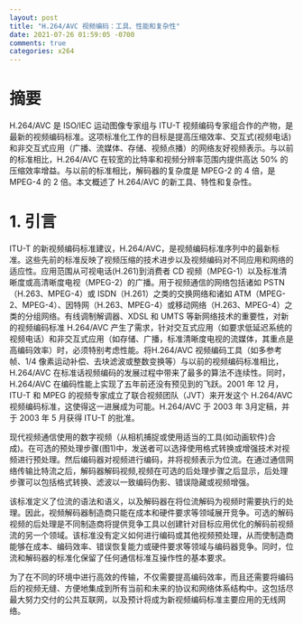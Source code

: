 ```yaml
---
layout: post
title: "H.264/AVC 视频编码：工具、性能和复杂性"
date: 2021-07-26 01:59:05 -0700
comments: true
categories: x264
---
```


# 摘要

H.264/AVC 是 ISO/IEC 运动图像专家组与 ITU-T 视频编码专家组合作的产物，是最新的视频编码标准。这项标准化工作的目标是提高压缩效率、交互式(视频电话)和非交互式应用（广播、流媒体、存储、视频点播）的网络友好视频表示。与以前的标准相比，H.264/AVC 在较宽的比特率和视频分辨率范围内提供高达 50% 的压缩效率增益。与以前的标准相比，解码器的复杂度是 MPEG-2 的 4 倍，是 MPEG-4 的 2 倍。本文概述了 H.264/AVC 的新工具、特性和复杂性。

# 1. 引言

ITU-T 的新视频编码标准建议，H.264/AVC，是视频编码标准序列中的最新标准。这些先前的标准反映了视频压缩的技术进步以及视频编码对不同应用和网络的适应性。应用范围从可视电话(H.261)到消费者 CD 视频（MPEG-1）以及标准清晰度或高清晰度电视（MPEG-2）的广播。用于视频通信的网络包括诸如 PSTN（H.263、MPEG-4）或 ISDN（H.261）之类的交换网络和诸如 ATM（MPEG-2、MPEG-4）、因特网（H.263、MPEG-4）或移动网络（H.263、MPEG-4）之类的分组网络。有线调制解调器、XDSL 和 UMTS 等新网络技术的重要性，对新的视频编码标准 H.264/AVC 产生了需求，针对交互式应用（如要求低延迟系统的视频电话）和非交互式应用（如存储、广播，标准清晰度电视的流媒体，其重点是高编码效率）时，必须特别考虑性能。将H.264/AVC 视频编码工具（如多参考帧、1/4 像素运动补偿、去块滤波或整数变换等）与以前的视频编码标准相比，H.264/AVC 在标准话视频编码的发展过程中带来了最多的算法不连续性。同时，H.264/AVC 在编码性能上实现了五年前还没有预见到的飞跃。2001 年 12 月，ITU-T 和 MPEG 的视频专家成立了联合视频团队（JVT）来开发这个 H.264/AVC 视频编码标准，这使得这一进展成为可能。H.264/AVC 于 2003 年 3月定稿，并于 2003 年 5 月获得 ITU-T 的批准。

现代视频通信使用的数字视频（从相机捕捉或使用适当的工具(如动画软件)合成)。在可选的预处理步骤(图1)中，发送者可以选择使用格式转换或增强技术对视频进行预处理。然后编码器对视频进行编码，并将视频表示为位流。在通过通信网络传输比特流之后，解码器解码视频,视频在可选的后处理步骤之后显示，后处理步骤可以包括格式转换、滤波以一致编码伪影、错误隐藏或视频增强。

该标准定义了位流的语法和语义，以及解码器在将位流解码为视频时需要执行的处理。因此，视频解码器制造商只能在成本和硬件要求等领域展开竞争。可选的解码视频的后处理是不同制造商将提供竞争工具以创建针对目标应用优化的解码前视频流的另一个领域。该标准没有定义如何进行编码或其他视频预处理，从而使制造商能够在成本、编码效率、错误恢复能力或硬件要求等领域与编码器竞争。同时，位流和解码器的标准化保留了任何通信标准互操作性的基本要求。

为了在不同的环境中进行高效的传输，不仅需要提高编码效率，而且还需要将编码后的视频无缝、方便地集成到所有当前和未来的协议和网络体系结构中。这包括尽最大努力交付的公共互联网，以及预计将成为新视频编码标准主要应用的无线网络。


